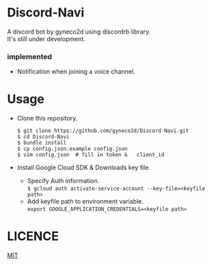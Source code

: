 # Discord-Navi
A discord bot by gyneco2d using discordrb library.  
It's still under development.  

### implemented
- Notification when joining a voice channel.  

# Usage
- Clone this repository.  
  ```
  $ git clone https://github.com/gyneco2d/Discord-Navi.git
  $ cd Discord-Navi
  $ bundle install
  $ cp config.json.example config.json
  $ vim config.json  # fill in token &   client_id
  ```

- Install Google Cloud SDK & Downloads key file.
  - Specify Auth information.  
    `$ gcloud auth activate-service-account --key-file=<keyfile path>`
  - Add keyfile path to environment variable.  
    `export GOOGLE_APPLICATION_CREDENTIALS=<keyfile path>`

# LICENCE
[MIT](https://github.com/gyneco2d/Discord-Navi/blob/master/LICENSE)
